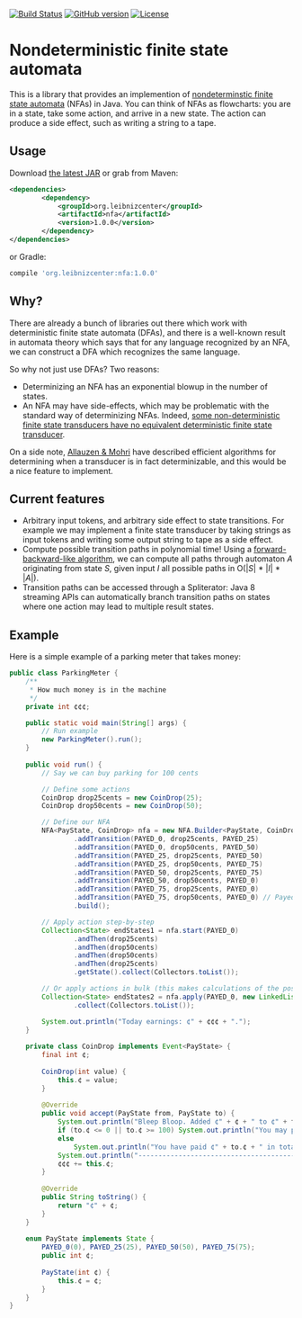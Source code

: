[![Build Status](https://travis-ci.org/digitalheir/java-nfa.svg?branch=master)](https://travis-ci.org/digitalheir/java-nfa)
[![GitHub version](https://badge.fury.io/gh/digitalheir%2Fjava-nfa.svg)](https://github.com/digitalheir/java-nfa/releases)
[![License](https://img.shields.io/npm/l/probabilistic-earley-parser.svg)](https://github.com/digitalheir/java-nfa/blob/master/LICENSE.txt)

# Nondeterministic finite state automata
This is a library that provides an implemention of [nondeterminstic finite state automata](https://en.wikipedia.org/wiki/Nondeterministic_finite_automaton) (NFAs) in Java. You can think of NFAs as flowcharts: you are in a state, take some action, and arrive in a new state. The action can produce a side effect, such as writing a string to a tape. 

## Usage
Download [the latest JAR](https://github.com/digitalheir/nfa/releases/latest) or grab from Maven:

```xml
<dependencies>
        <dependency>
            <groupId>org.leibnizcenter</groupId>
            <artifactId>nfa</artifactId>
            <version>1.0.0</version>
        </dependency>
</dependencies>
```

or Gradle:
```groovy
compile 'org.leibnizcenter:nfa:1.0.0'
```

## Why?
There are already a bunch of libraries out there which work with deterministic finite state automata (DFAs), and there is a well-known result in automata theory which says that for any language recognized by an NFA, we can construct a DFA which recognizes the same language.

So why not just use DFAs? Two reasons:
* Determinizing an NFA has an exponential blowup in the number of states.
* An NFA may have side-effects, which may be problematic with the standard way of determinizing NFAs. Indeed, [some non-deterministic finite state transducers have no equivalent deterministic finite state transducer](http://www.let.rug.nl/~vannoord/papers/preds/node22.html). 

On a side note, [Allauzen & Mohri](http://www.cs.nyu.edu/~allauzen/pdf/twins.pdf) have described efficient algorithms for determining when a transducer is in fact determinizable, and this would be a nice feature to implement.

## Current features
* Arbitrary input tokens, and arbitrary side effect to state transitions. For example we may implement a finite state transducer by taking strings as input tokens and writing some output string to tape as a side effect.
* Compute possible transition paths in polynomial time! Using a [forward-backward-like algorithm](https://en.wikipedia.org/wiki/Forward%E2%80%93backward_algorithm), we can compute all paths through automaton *A* originating from state *S*, given input *I* all possible paths in O(|*S*| * |*I*| * |*A*|).
* Transition paths can be accessed through a Spliterator: Java 8 streaming APIs can automatically branch transition paths on states where one action may lead to multiple result states.

## Example
Here is a simple example of a parking meter that takes money:

```java
public class ParkingMeter {
    /**
     * How much money is in the machine
     */
    private int ¢¢¢;

    public static void main(String[] args) {
        // Run example
        new ParkingMeter().run();
    }
    
    public void run() {
        // Say we can buy parking for 100 cents

        // Define some actions
        CoinDrop drop25cents = new CoinDrop(25);
        CoinDrop drop50cents = new CoinDrop(50);

        // Define our NFA
        NFA<PayState, CoinDrop> nfa = new NFA.Builder<PayState, CoinDrop>()
                .addTransition(PAYED_0, drop25cents, PAYED_25)
                .addTransition(PAYED_0, drop50cents, PAYED_50)
                .addTransition(PAYED_25, drop25cents, PAYED_50)
                .addTransition(PAYED_25, drop50cents, PAYED_75)
                .addTransition(PAYED_50, drop25cents, PAYED_75)
                .addTransition(PAYED_50, drop50cents, PAYED_0)
                .addTransition(PAYED_75, drop25cents, PAYED_0)
                .addTransition(PAYED_75, drop50cents, PAYED_0) // Payed too much... no money back!
                .build();

        // Apply action step-by-step
        Collection<State> endStates1 = nfa.start(PAYED_0)
                .andThen(drop25cents)
                .andThen(drop50cents)
                .andThen(drop50cents)
                .andThen(drop25cents)
                .getState().collect(Collectors.toList());

        // Or apply actions in bulk (this makes calculations of the possible paths more efficient, but it doesn't matter if we iterate over all transitions anyway)
        Collection<State> endStates2 = nfa.apply(PAYED_0, new LinkedList<>(Arrays.asList(drop50cents, drop25cents, drop50cents, drop25cents)))
                .collect(Collectors.toList());

        System.out.println("Today earnings: ¢" + ¢¢¢ + ".");
    }
    
    private class CoinDrop implements Event<PayState> {
        final int ¢;
    
        CoinDrop(int value) {
            this.¢ = value;
        }
    
        @Override
        public void accept(PayState from, PayState to) {
            System.out.println("Bleep Bloop. Added ¢" + ¢ + " to ¢" + from.¢ + ". ");
            if (to.¢ <= 0 || to.¢ >= 100) System.out.println("You may park. Good day.");
            else 
                System.out.println("You have paid ¢" + to.¢ + " in total. Please add ¢" + (100 - to.¢) + " before you may park.");
            System.out.println("----------------------------------------------");
            ¢¢¢ += this.¢;
        }
    
        @Override
        public String toString() {
            return "¢" + ¢;
        }
    }
    
    enum PayState implements State {
        PAYED_0(0), PAYED_25(25), PAYED_50(50), PAYED_75(75);
        public int ¢;
    
        PayState(int ¢) {
            this.¢ = ¢;
        }
    }
}
```
